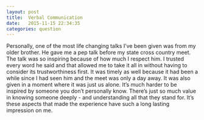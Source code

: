 ```yaml
---
layout: post
title:  Verbal Communication
date:   2015-11-15 22:34:35
categories: question
---
```

Personally, one of the most life changing talks I’ve been given was from my older brother. He gave me a pep talk before my state cross country meet. The talk was so inspiring because of how much I respect him. I trusted every word he said and that allowed me to take it all in without having to consider its trustworthiness first. It was timely as well because it had been a while since I had seen him and the meet was only a day away. It was also given in a moment where it was just us alone. It’s much harder to be inspired by someone you don’t personally know. There’s just so much value in knowing someone deeply - and understanding all that they stand for. It’s these aspects that made the experience have such a long lasting impression on me.
